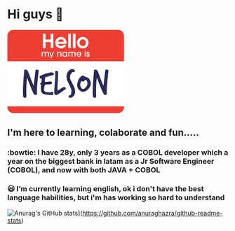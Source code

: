 # Hi guys 👋

![image info](./images/hello.png)


## I'm here to learning, colaborate and fun..... 

### :bowtie: I have 28y, only 3 years as a COBOL developer which a year on the biggest bank in latam as a Jr Software Engineer (COBOL), and now with both JAVA + COBOL

### :smiley: I’m currently learning english, ok i don't have the best language habilities, but i'm has working so hard to understand 
 
![Anurag's GitHub stats](https://github-readme-stats.vercel.app/api?username=NelsonFSP)](https://github.com/anuraghazra/github-readme-stats)
